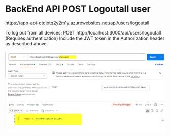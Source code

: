 
# BackEnd API POST Logoutall user 

https://app-api-otdjotq2y2m1y.azurewebsites.net/api/users/logoutall

To log out from all devices: POST http://localhost:3000/api/users/logoutall (Requires authentication)
Include the JWT token in the Authorization header as described above.

!["PostMan Logoutall sample"](logoutall.png)
